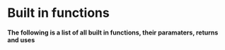 # Built in functions

**The following is a list of all built in functions, their paramaters, returns and uses**
